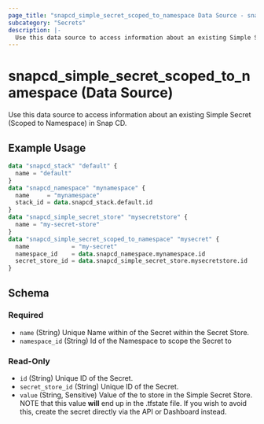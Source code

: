 ```yaml
---
page_title: "snapcd_simple_secret_scoped_to_namespace Data Source - snapcd"
subcategory: "Secrets"
description: |-
  Use this data source to access information about an existing Simple Secret (Scoped to Namespace) in Snap CD.
---
```


# snapcd_simple_secret_scoped_to_namespace (Data Source)

Use this data source to access information about an existing Simple Secret (Scoped to Namespace) in Snap CD.


## Example Usage

```terraform
data "snapcd_stack" "default" {
  name = "default"
}
data "snapcd_namespace" "mynamespace" {
  name     = "mynamespace"
  stack_id = data.snapcd_stack.default.id
}
data "snapcd_simple_secret_store" "mysecretstore" {
  name = "my-secret-store"
}
data "snapcd_simple_secret_scoped_to_namespace" "mysecret" {
  name            = "my-secret"
  namespace_id    = data.snapcd_namespace.mynamespace.id
  secret_store_id = data.snapcd_simple_secret_store.mysecretstore.id
}
```

<!-- schema generated by tfplugindocs -->
## Schema

### Required

- `name` (String) Unique Name within of the Secret within the Secret Store.
- `namespace_id` (String) Id of the Namespace to scope the Secret to

### Read-Only

- `id` (String) Unique ID of the Secret.
- `secret_store_id` (String) Unique ID of the Secret.
- `value` (String, Sensitive) Value of the to store in the Simple Secret Store. NOTE that this value **will** end up in the .tfstate file. If you wish to avoid this, create the secret directly via the API or Dashboard instead.
